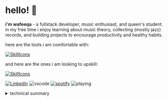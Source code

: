 # hello! 🌸
**i'm wafeeqa** - a fullstack developer, music enthusiast, and queen's student. in my free time i enjoy learning about music theory, collecting (mostly jazz) records, and building projects to encourage productivity and healthy habits.


here are the tools i am comfortable with:

[![SkillIcons](https://skillicons.dev/icons?i=react,express,materialui,nodejs,mysql,django,bash,linux,vercel,git)](https://skillicons.dev)<br/>

and here are the ones i am looking to upskill:

[![SkillIcons](https://skillicons.dev/icons?i=spring,go,docker,aws,kubernetes,cpp,mongodb)](https://skillicons.dev)<br/>

[![LinkedIn](https://img.shields.io/badge/Wafeeqa%20Chowdhury-LinkedIn-blue?logo=linkedin)](https://www.linkedin.com/in/wafeeqa-c/)
![vscode](https://api.statusbadges.me/badge/vscode/604842692081614868)
[![spotify](https://api.statusbadges.me/badge/spotify/604842692081614868)](https://api.statusbadges.me/openspotify/604842692081614868)
![playing](https://api.statusbadges.me/badge/playing/604842692081614868)


<details>
  <summary>technical summary</summary>
  
  <a href="#">![Top Langs](https://github-readme-stats.vercel.app/api/top-langs/?username=wwafeeqa&layout=compact&theme=blueberry&count_private=true&hide_border=true)</a>
</details>
